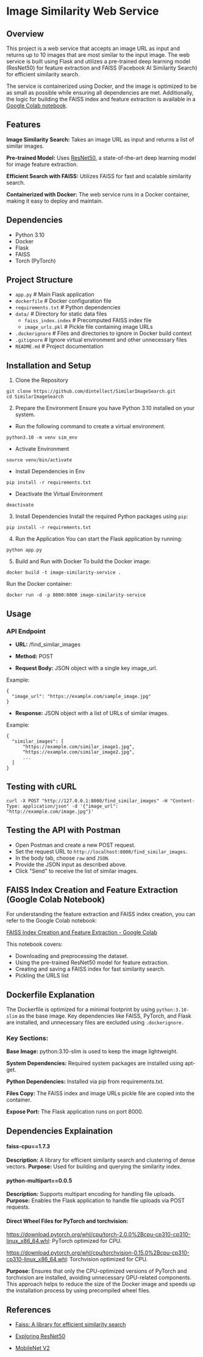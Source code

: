 # Image Similarity Web Service

## Overview
This project is a web service that accepts an image URL as input and returns up to 10 images that are most similar to the input image. The web service is built using Flask and utilizes a pre-trained deep learning model (ResNet50) for feature extraction and FAISS (Facebook AI Similarity Search) for efficient similarity search.

The service is containerized using Docker, and the image is optimized to be as small as possible while ensuring all dependencies are met. Additionally, the logic for building the FAISS index and feature extraction is available in a [Google Colab notebook](https://colab.research.google.com/drive/1bi-Tjnd6ph_31-Tu6u8buMVqMuKQ97Ga?usp=drive_link).

## Features
**Image Similarity Search:** Takes an image URL as input and returns a list of similar images.

**Pre-trained Model:** Uses [ResNet50](https://pytorch.org/hub/nvidia_deeplearningexamples_resnet50/), a state-of-the-art deep learning model for image feature extraction.

**Efficient Search with FAISS:** Utilizes FAISS for fast and scalable similarity search.

**Containerized with Docker:** The web service runs in a Docker container, making it easy to deploy and maintain.

## Dependencies
- Python 3.10
- Docker
- Flask
- FAISS
- Torch (PyTorch)

## Project Structure

- `app.py`                 # Main Flask application
- `dockerfile`             # Docker configuration file
- `requirements.txt`       # Python dependencies
- `data/`                  # Directory for static data files
  - `faiss_index.index`    # Precomputed FAISS index file
  - `image_urls.pkl`       # Pickle file containing image URLs
- `.dockerignore`          # Files and directories to ignore in Docker build context
- `.gitignore`             # Ignore virtual environment and other unnecessary files
- `README.md`              # Project documentation

## Installation and Setup

1. Clone the Repository

````
git clone https://github.com/dintellect/SimilarImageSearch.git
cd SimilarImageSearch
````

2. Prepare the Environment
Ensure you have Python 3.10 installed on your system.

- Run the following command to create a virtual environment.

````
python3.10 -m venv sim_env
````

- Activate Environment

````
source venv/bin/activate
````

- Install Dependencies in Env
````
pip install -r requirements.txt
````

- Deactivate the Virtual Environment
````
deactivate
````

3. Install Dependencies
Install the required Python packages using `pip`:
````
pip install -r requirements.txt
````

4. Run the Application
You can start the Flask application by running:

````
python app.py
````

5. Build and Run with Docker
To build the Docker image:

````
docker build -t image-similarity-service .
````

Run the Docker container:

````
docker run -d -p 8000:8000 image-similarity-service
````

## Usage

### API Endpoint

- **URL:** /find_similar_images

- **Method:** POST

- **Request Body:** JSON object with a single key image_url.

Example:

````
{
  "image_url": "https://example.com/sample_image.jpg"
}
````
- **Response:** JSON object with a list of URLs of similar images.

Example:

````
{
  "similar_images": [
      "https://example.com/similar_image1.jpg",
      "https://example.com/similar_image2.jpg",
      ...
  ]
}
````

## Testing with cURL 
```
curl -X POST "http://127.0.0.1:8000/find_similar_images" -H "Content-Type: application/json" -d '{"image_url": "http://example.com/image.jpg"}'
```

## Testing the API with Postman
- Open Postman and create a new POST request.
- Set the request URL to `http://localhost:8000/find_similar_images`.
- In the body tab, choose `raw` and `JSON`.
- Provide the JSON input as described above.
- Click "Send" to receive the list of similar images.

## FAISS Index Creation and Feature Extraction (Google Colab Notebook)

For understanding the feature extraction and FAISS index creation, you can refer to the Google Colab notebook:

[FAISS Index Creation and Feature Extraction - Google Colab](https://colab.research.google.com/drive/1bi-Tjnd6ph_31-Tu6u8buMVqMuKQ97Ga?usp=drive_link)

This notebook covers:

- Downloading and preprocessing the dataset.
- Using the pre-trained ResNet50 model for feature extraction.
- Creating and saving a FAISS index for fast similarity search.
- Pickling the URLS list

## Dockerfile Explanation
The Dockerfile is optimized for a minimal footprint by using `python:3.10-slim` as the base image. Key dependencies like FAISS, PyTorch, and Flask are installed, and unnecessary files are excluded using `.dockerignore.`

### Key Sections:
**Base Image:** python:3.10-slim is used to keep the image lightweight.

**System Dependencies:** Required system packages are installed using apt-get.

**Python Dependencies:** Installed via pip from requirements.txt.

**Files Copy:** The FAISS index and image URLs pickle file are copied into the container.

**Expose Port:** The Flask application runs on port 8000.

## Dependencies Explaination

#### faiss-cpu==1.7.3

**Description:** A library for efficient similarity search and clustering of dense vectors.
**Purpose:** Used for building and querying the similarity index.
#### python-multipart==0.0.5

**Description:** Supports multipart encoding for handling file uploads.
**Purpose:** Enables the Flask application to handle file uploads via POST requests.

#### Direct Wheel Files for PyTorch and torchvision:

https://download.pytorch.org/whl/cpu/torch-2.0.0%2Bcpu-cp310-cp310-linux_x86_64.whl: PyTorch optimized for CPU.

https://download.pytorch.org/whl/cpu/torchvision-0.15.0%2Bcpu-cp310-cp310-linux_x86_64.whl: Torchvision optimized for CPU.

**Purpose:** Ensures that only the CPU-optimized versions of PyTorch and torchvision are installed, avoiding unnecessary GPU-related components. This approach helps to reduce the size of the Docker image and speeds up the installation process by using precompiled wheel files.


## References

- [Faiss: A library for efficient similarity search](https://engineering.fb.com/2017/03/29/data-infrastructure/faiss-a-library-for-efficient-similarity-search/)

- [Exploring ResNet50](https://medium.com/@nitishkundu1993/exploring-resnet50-an-in-depth-look-at-the-model-architecture-and-code-implementation-d8d8fa67e46f)

- [MobileNet V2](https://huggingface.co/docs/transformers/en/model_doc/mobilenet_v2)
